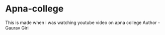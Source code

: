 # Apna-college
This is made when i was watching youtube video on apna college 
Author - Gaurav Giri

